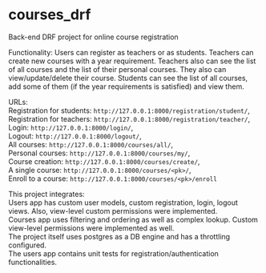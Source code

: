 # courses_drf
Back-end DRF project for online course registration

Functionality: Users can register as teachers or as students. Teachers can create new courses with a year requirement.
Teachers also can see the list of all courses and the list of their personal courses. They also can view/update/delete their course.
Students can see the list of all courses, add some of them (if the year requirements is satisfied) and view them.

URLs:  
    Registration for students: ``http://127.0.0.1:8000/registration/student/``,  
    Registration for teachers: ``http://127.0.0.1:8000/registration/teacher/``,  
    Login: ``http://127.0.0.1:8000/login/``,  
    Logout: ``http://127.0.0.1:8000/logout/``,  
    All courses: ``http://127.0.0.1:8000/courses/all/``,  
    Personal courses: ``http://127.0.0.1:8000/courses/my/``,  
    Course creation: ``http://127.0.0.1:8000/courses/create/``,  
    A single course: ``http://127.0.0.1:8000/courses/<pk>/``,  
    Enroll to a course: ``http://127.0.0.1:8000/courses/<pk>/enroll`` 


This project integrates:  
Users app has custom user models, custom registration, login, logout views. Also, view-level custom permissions were implemented.  
Courses app uses filtering and ordering as well as complex lookup. Custom view-level permissions were implemented as well.  
The project itself uses postgres as a DB engine and has a throttling configured.  
The users app contains unit tests for registration/authentication functionalities.
